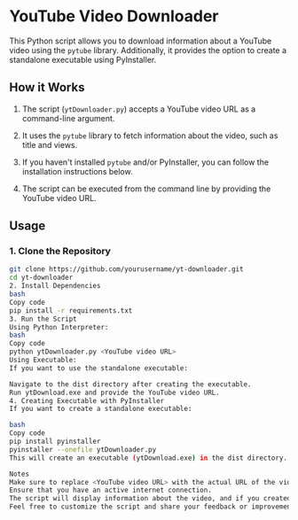 
# YouTube Video Downloader

This Python script allows you to download information about a YouTube video using the `pytube` library. Additionally, it provides the option to create a standalone executable using PyInstaller.

## How it Works

1. The script (`ytDownloader.py`) accepts a YouTube video URL as a command-line argument.

2. It uses the `pytube` library to fetch information about the video, such as title and views.

3. If you haven't installed `pytube` and/or PyInstaller, you can follow the installation instructions below.

4. The script can be executed from the command line by providing the YouTube video URL.

## Usage

### 1. Clone the Repository

```bash
git clone https://github.com/yourusername/yt-downloader.git
cd yt-downloader
2. Install Dependencies
bash
Copy code
pip install -r requirements.txt
3. Run the Script
Using Python Interpreter:
bash
Copy code
python ytDownloader.py <YouTube video URL>
Using Executable:
If you want to use the standalone executable:

Navigate to the dist directory after creating the executable.
Run ytDownload.exe and provide the YouTube video URL.
4. Creating Executable with PyInstaller
If you want to create a standalone executable:

bash
Copy code
pip install pyinstaller
pyinstaller --onefile ytDownloader.py
This will create an executable (ytDownload.exe) in the dist directory.

Notes
Make sure to replace <YouTube video URL> with the actual URL of the video you want to download.
Ensure that you have an active internet connection.
The script will display information about the video, and if you created an executable, you can run it directly.
Feel free to customize the script and share your feedback or improvements!
